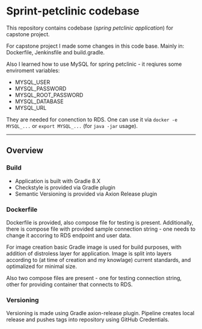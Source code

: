 # Sprint-petclinic codebase

This repository contains codebase (*spring petclinic application*) for capstone project.

For capstone project I made some changes in this code base. Mainly in: Dockerfile, Jenkinsfile and build.gradle.

Also I learned how to use MySQL for spring petclinic - it reqiures some enviroment variables:

* MYSQL_USER
* MYSQL_PASSWORD
* MYSQL_ROOT_PASSWORD
* MYSQL_DATABASE
* MYSQL_URL

They are needed for conenction to RDS. One can use it via `docker -e MYSQL_...` or `export MYSQL_...` (for `java -jar` usage).

<hr>

## Overview

### Build

* Application is built with Gradle 8.X
* Checkstyle is provided via Gradle plugin
* Semantic Versioning is provided via Axion Release plugin

### Dockerfile

Dockerfile is provided, also compose file for testing is present. Additionally, there is compose file with provided sample connection string - one needs to change it accoring to RDS endpoint and user data.

For image creation basic Gradle image is used for build purposes, with addition of distroless layer for application. Image is split into layers according to (at time of creation and my knowlage) current standards, and optimalized for minimal size.

Also two compose files are present - one for testing connection string, other for providing container that connects to RDS.

### Versioning

Versioning is made using Gradle axion-release plugin. Pipeline creates local release and pushes tags into repository using GitHub Credentials.
